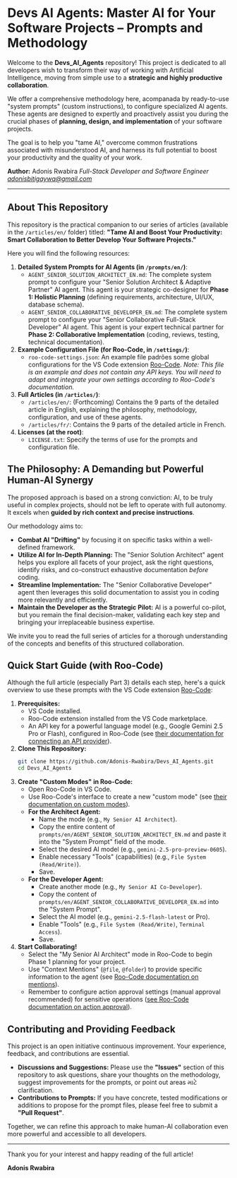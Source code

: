 # Devs AI Agents: Master AI for Your Software Projects – Prompts and Methodology

Welcome to the **Devs_AI_Agents** repository! This project is dedicated to all developers wish to transform their way of working with Artificial Intelligence, moving from simple use to a **strategic and highly productive collaboration**.

We offer a comprehensive methodology here, acompanada by ready-to-use "system prompts" (custom instructions), to configure specialized AI agents. These agents are designed to expertly and proactively assist you during the crucial phases of **planning, design, and implementation** of your software projects.

The goal is to help you "tame AI," overcome common frustrations associated with misunderstood AI, and harness its full potential to boost your productivity and the quality of your work.

**Author:** Adonis Rwabira
*Full-Stack Developer and Software Engineer*
*adonisbitigaywa@gmail.com*

---

## About This Repository

This repository is the practical companion to our series of articles (available in the `/articles/en/` folder) titled: **"Tame AI and Boost Your Productivity: Smart Collaboration to Better Develop Your Software Projects."**

Here you will find the following resources:

1.  **Detailed System Prompts for AI Agents (in `/prompts/en/`)**:
    *   `AGENT_SENIOR_SOLUTION_ARCHITECT_EN.md`: The complete system prompt to configure your "Senior Solution Architect & Adaptive Partner" AI agent. This agent is your strategic co-designer for **Phase 1: Holistic Planning** (defining requirements, architecture, UI/UX, database schema).
    *   `AGENT_SENIOR_COLLABORATIVE_DEVELOPER_EN.md`: The complete system prompt to configure your "Senior Collaborative Full-Stack Developer" AI agent. This agent is your expert technical partner for **Phase 2: Collaborative Implementation** (coding, reviews, testing, technical documentation).
2.  **Example Configuration File (for Roo-Code, in `/settings/`)**:
    *   `roo-code-settings.json`: An example file padrões some global configurations for the VS Code extension [Roo-Code](https://docs.roocode.com/). *Note: This file is an example and does not contain any API keys. You will need to adapt and integrate your own settings according to Roo-Code's documentation.*
3.  **Full Articles (in `/articles/`)**:
    *   `/articles/en/`: (Forthcoming) Contains the 9 parts of the detailed article in English, explaining the philosophy, methodology, configuration, and use of these agents.
    *   `/articles/fr/`: Contains the 9 parts of the detailed article in French.
4.  **Licenses (at the root)**:
    *   `LICENSE.txt`: Specify the terms of use for the prompts and configuration file.

## The Philosophy: A Demanding but Powerful Human-AI Synergy

The proposed approach is based on a strong conviction: AI, to be truly useful in complex projects, should not be left to operate with full autonomy. It excels when **guided by rich context and precise instructions**.

Our methodology aims to:
*   **Combat AI "Drifting"** by focusing it on specific tasks within a well-defined framework.
*   **Utilize AI for In-Depth Planning:** The "Senior Solution Architect" agent helps you explore all facets of your project, ask the right questions, identify risks, and co-construct exhaustive documentation *before* coding.
*   **Streamline Implementation:** The "Senior Collaborative Developer" agent then leverages this solid documentation to assist you in coding more relevantly and efficiently.
*   **Maintain the Developer as the Strategic Pilot:** AI is a powerful co-pilot, but you remain the final decision-maker, validating each key step and bringing your irreplaceable business expertise.

We invite you to read the full series of articles for a thorough understanding of the concepts and benefits of this structured collaboration.

## Quick Start Guide (with Roo-Code)

Although the full article (especially Part 3) details each step, here's a quick overview to use these prompts with the VS Code extension [Roo-Code](https://docs.roocode.com/):

1.  **Prerequisites:**
    *   VS Code installed.
    *   Roo-Code extension installed from the VS Code marketplace.
    *   An API key for a powerful language model (e.g., Google Gemini 2.5 Pro or Flash), configured in Roo-Code (see [their documentation for connecting an API provider](https://docs.roocode.com/getting-started/connecting-api-provider)).
2.  **Clone This Repository:**
    ```bash
    git clone https://github.com/Adonis-Rwabira/Devs_AI_Agents.git
    cd Devs_AI_Agents
    ```
3.  **Create "Custom Modes" in Roo-Code:**
    *   Open Roo-Code in VS Code.
    *   Use Roo-Code's interface to create a new "custom mode" (see [their documentation on custom modes](https://docs.roocode.com/features/custom-modes)).
    *   **For the Architect Agent:**
        *   Name the mode (e.g., `My Senior AI Architect`).
        *   Copy the entire content of `prompts/en/AGENT_SENIOR_SOLUTION_ARCHITECT_EN.md` and paste it into the "System Prompt" field of the mode.
        *   Select the desired AI model (e.g., `gemini-2.5-pro-preview-0605`).
        *   Enable necessary "Tools" (capabilities) (e.g., `File System (Read/Write)`).
        *   Save.
    *   **For the Developer Agent:**
        *   Create another mode (e.g., `My Senior AI Co-Developer`).
        *   Copy the content of `prompts/en/AGENT_SENIOR_COLLABORATIVE_DEVELOPER_EN.md` into the "System Prompt".
        *   Select the AI model (e.g., `gemini-2.5-flash-latest` or Pro).
        *   Enable "Tools" (e.g., `File System (Read/Write)`, `Terminal Access`).
        *   Save.
4.  **Start Collaborating!**
    *   Select the "My Senior AI Architect" mode in Roo-Code to begin Phase 1 planning for your project.
    *   Use "Context Mentions" (`@file`, `@folder`) to provide specific information to the agent (see [Roo-Code documentation on mentions](https://docs.roocode.com/basic-usage/context-mentions)).
    *   Remember to configure action approval settings (manual approval recommended) for sensitive operations ([see Roo-Code documentation on action approval](https://docs.roocode.com/features/auto-approving-actions)).

## Contributing and Providing Feedback

This project is an open initiative continuous improvement. Your experience, feedback, and contributions are essential.

*   **Discussions and Suggestions:** Please use the **"Issues"** section of this repository to ask questions, share your thoughts on the methodology, suggest improvements for the prompts, or point out areas માટે clarification.
*   **Contributions to Prompts:** If you have concrete, tested modifications or additions to propose for the prompt files, please feel free to submit a **"Pull Request"**.

Together, we can refine this approach to make human-AI collaboration even more powerful and accessible to all developers.

---

Thank you for your interest and happy reading of the full article!

**Adonis Rwabira**
